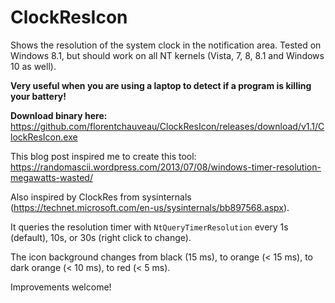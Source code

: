 # ClockResIcon
Shows the resolution of the system clock in the notification area. Tested on Windows 8.1, but should work on all NT kernels (Vista, 7, 8, 8.1 and Windows 10 as well).

**Very useful when you are using a laptop to detect if a program is killing your battery!**

**Download binary here:** https://github.com/florentchauveau/ClockResIcon/releases/download/v1.1/ClockResIcon.exe

This blog post inspired me to create this tool: https://randomascii.wordpress.com/2013/07/08/windows-timer-resolution-megawatts-wasted/

Also inspired by ClockRes from sysinternals (https://technet.microsoft.com/en-us/sysinternals/bb897568.aspx).

It queries the resolution timer with `NtQueryTimerResolution` every 1s (default), 10s, or 30s (right click to change).

The icon background changes from black (15 ms), to orange (< 15 ms), to dark orange (< 10 ms), to red (< 5 ms).

Improvements welcome!
